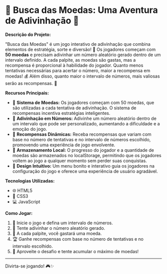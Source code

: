 # 🌟 **Busca das Moedas: Uma Aventura de Adivinhação** 🌟

**Descrição do Projeto:**

"Busca das Moedas" é um jogo interativo de adivinhação que combina elementos de estratégia, sorte e diversão! 🎲 Os jogadores começam com **50 moedas** e precisam adivinhar um número aleatório gerado dentro de um intervalo definido. A cada palpite, as moedas são gastas, mas a recompensa é proporcional à habilidade do jogador. Quanto menos tentativas necessárias para acertar o número, maior a recompensa em moedas! 💰 Além disso, quanto maior o intervalo de números, mais valiosas serão as recompensas. 🌈

**Recursos Principais:**
- 💸 **Sistema de Moedas:** Os jogadores começam com 50 moedas, que são utilizadas a cada tentativa de adivinhação. O sistema de recompensas incentiva estratégias inteligentes.
- 🔢 **Adivinhação em Números:** Adivinhe um número aleatório dentro de um intervalo que pode ser personalizado, aumentando a dificuldade e a emoção do jogo.
- 🎁 **Recompensas Dinâmicas:** Receba recompensas que variam com base no número de tentativas e no intervalo de números escolhido, promovendo uma experiência de jogo envolvente.
- 💾 **Armazenamento Local:** O progresso do jogador e a quantidade de moedas são armazenados no localStorage, permitindo que os jogadores voltem ao jogo a qualquer momento sem perder suas conquistas.
- 🌟 **Design Intuitivo:** Um menu bonito e interativo guia os jogadores na configuração do jogo e oferece uma experiência de usuário agradável.

**Tecnologias Utilizadas:**
- 🌐 HTML5
- 🎨 CSS3
- 💻 JavaScript

**Como Jogar:**
1. 🚀 Inicie o jogo e defina um intervalo de números.
2. 🤔 Tente adivinhar o número aleatório gerado.
3. 💸 A cada palpite, você gastará uma moeda.
4. 🏆 Ganhe recompensas com base no número de tentativas e no intervalo escolhido.
5. 🎉 Aproveite o desafio e tente acumular o máximo de moedas!

---

Divirta-se jogando! 🎮✨
